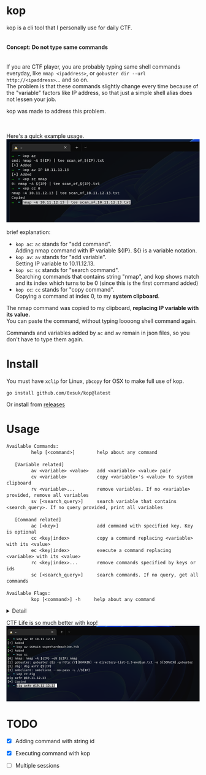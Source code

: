 # kop
kop is a cli tool that I personally use for daily CTF. 
<br/><br/><br/>
**Concept: Do not type same commands**
<br/><br/><br/>
If you are CTF player, you are probably typing same shell commands everyday, like `nmap <ipaddress>`, or `gobuster dir --url　http://<ipaddress>`... and so on.  
The problem is that these commands slightly change every time because of the "variable" factors like IP address, so that just a simple shell alias does not lessen your job.  

kop was made to address this problem. 

<br/><br/>
Here's a quick example usage.  
![image](https://github.com/0xsuk/kop/blob/main/.github/example1.png)    
  
brief explanation:  
- `kop ac`: `ac` stands for "add command".   
Adding nmap command with IP variable ${IP}.  ${} is a variable notation.    
- `kop av`: `av` stands for "add variable".    
Setting IP variable to 10.11.12.13.
- `kop sc`: `sc` stands for "search command".   
Searching commands that contains string "nmap", and kop shows match and its index which turns to be 0 (since this is the first command added)
- `kop cc`: `cc` stands for "copy command".   
Copying a command at index 0, to my **system clipboard**.  

The nmap command was copied to my clipboard, **replacing IP variable with its value.**  
You can paste the command, without typing loooong shell command again.

Commands and variables added by `ac` and `av` remain in json files, so you don't have to type them again.  

# Install
You must have `xclip` for Linux, `pbcopy` for OSX to make full use of kop.  
```
go install github.com/0xsuk/kop@latest
```

Or install from [releases](https://github.com/0xsuk/kop/releases)

# Usage

```
Available Commands:
         help [<command>]        help about any command

   [Variable related]
         av <variable> <value>   add <variable> <value> pair
         cv <variable>           copy <variable>'s <value> to system clipboard
         rv <variable>...        remove variables. If no <variable> provided, remove all variables
         sv [<search_query>]     search variable that contains <search_query>. If no query provided, print all variables

   [Command related]
         ac [<key>]              add command with specified key. Key is optional
         cc <key|index>          copy a command replacing <variable> with its <value>
         ec <key|index>          execute a command replacing <variable> with its <value>
         rc <key|index>...       remove commands specified by keys or ids
         sc [<search_query>]     search commands. If no query, get all commands

Available Flags:
         kop [<command>] -h     help about any command
```

<details>
<summary>Detail</summary>
  <li> &lt;key&gt;: Key is a string id that can be used as an argument to specify a command.  </li>
 <li> &lt;key|index&gt;: Key or Index. Index is an index of a command. All commands are assigned an index when added with `kop ac`, no matter &lt;key&gt; is provided or not. Check indexes of commands by `kop sc`.  
  </li>
</details>

CTF Life is so much better with kop!  
![image](https://github.com/0xsuk/kop/blob/main/.github/example3.png)  

# TODO
- [x] Adding command with string id
- [x] Executing command with kop
- [ ] Multiple sessions 

